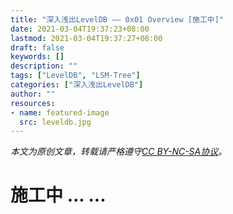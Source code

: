 ```yaml
---
title: "深入浅出LevelDB —— 0x01 Overview [施工中]"
date: 2021-03-04T19:37:23+08:00
lastmod: 2021-03-04T19:37:27+08:00
draft: false
keywords: []
description: ""
tags: ["LevelDB", "LSM-Tree"]
categories: ["深入浅出LevelDB"]
author: ""
resources:
- name: featured-image
  src: leveldb.jpg
---
```


*本文为原创文章，转载请严格遵守[CC BY-NC-SA协议](https://creativecommons.org/licenses/by-nc-sa/4.0/)。*


<!--more-->

# 施工中 ... ...